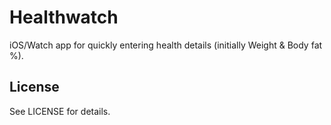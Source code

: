 # Healthwatch

iOS/Watch app for quickly entering health details (initially Weight & Body fat %).

## License

See LICENSE for details.
